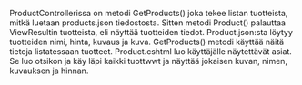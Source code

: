 ProductControllerissa on metodi GetProducts() joka tekee listan tuotteista, mitkä luetaan products.json tiedostosta. Sitten metodi Product() palauttaa ViewResultin tuotteista, eli näyttää tuotteiden tiedot. 
Product.json:sta löytyy tuotteiden nimi, hinta, kuvaus ja kuva. GetProducts() metodi käyttää näitä tietoja listatessaan tuotteet.
Product.cshtml luo käyttäjälle näytettävät asiat. Se luo otsikon ja käy läpi kaikki tuottwwt ja näyttää jokaisen kuvan, nimen, kuvauksen ja hinnan.
